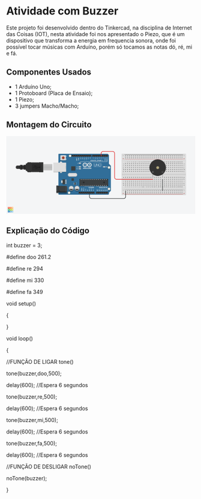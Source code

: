 # Atividade com Buzzer

Este projeto foi desenvolvido dentro do Tinkercad, na disciplina de Internet das Coisas 
(IOT), nesta atividade foi nos apresentado o Piezo, que é um dispositivo que transforma
a energia em frequencia sonora, onde foi possível tocar músicas com Arduíno, porém só
tocamos as notas dó, ré, mi e fá. 

## Componentes Usados 

- 1 Arduíno Uno;
- 1 Protoboard (Placa de Ensaio);
- 1 Piezo;
- 3 jumpers Macho/Macho;


## Montagem do Circuito
![Imagem do Circuito](/AtividadeBuzzer/Buzzer.png)

## Explicação do Código

int buzzer = 3;  

#define doo 261.2

#define re 294

#define mi 330

#define fa 349

void setup()

{

}

void loop()

{

  //FUNÇÃO DE LIGAR tone()

  tone(buzzer,doo,500);

  delay(600); //Espera 6 segundos

  tone(buzzer,re,500);

  delay(600); //Espera 6 segundos

  tone(buzzer,mi,500);

  delay(600); //Espera 6 segundos

  tone(buzzer,fa,500);

  delay(600); //Espera 6 segundos
  
  //FUNÇÃO DE DESLIGAR noTone()

  noTone(buzzer); 

}
